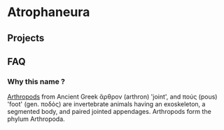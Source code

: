 # Atrophaneura 

## Projects



## FAQ

### Why this name ?

[Arthropods](https://en.m.wikipedia.org/wiki/Arthropod) from Ancient Greek ἄρθρον (arthron) 'joint', and πούς (pous) 'foot' (gen. ποδός) are invertebrate animals having an exoskeleton, a segmented body, and paired jointed appendages. Arthropods form the phylum Arthropoda.
